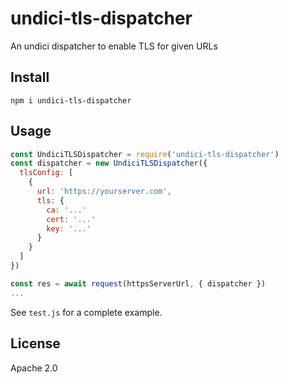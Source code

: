 # undici-tls-dispatcher

An undici dispatcher to enable TLS for given URLs

## Install

```
npm i undici-tls-dispatcher
```

## Usage

```js
const UndiciTLSDispatcher = require('undici-tls-dispatcher')
const dispatcher = new UndiciTLSDispatcher({
  tlsConfig: [
    {
      url: 'https://yourserver.com',
      tls: {
        ca: '...'
        cert: '...'
        key: '...'
      }
    }
  ]
})

const res = await request(httpsServerUrl, { dispatcher })
...
```

See `test.js` for a complete example.
## License

Apache 2.0